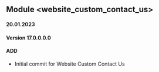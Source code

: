 ## Module <website_custom_contact_us>

#### 20.01.2023
#### Version 17.0.0.0.0
#### ADD

- Initial commit for Website Custom Contact Us